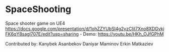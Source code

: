 # SpaceShooting
Space shooter game on UE4
https://docs.google.com/presentation/d/1ohZZYUbSl4g2yzCIiI7Xno8XDGvkjFK6qY8sagl707E/edit?usp=sharing -
Demo: https://youtu.be/HKh_OJfGPhM

Contributed by:
Kanybek Asanbekov
Daniyar Maminov
Erkin Matkaziev
